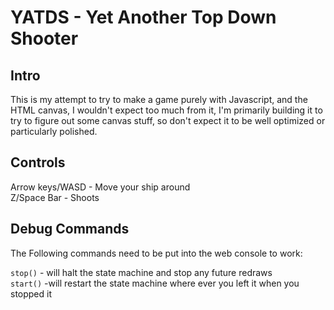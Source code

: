 # **YATDS - Yet Another Top Down Shooter**

## Intro

This is my attempt to try to make a game purely with Javascript, and the HTML canvas, I wouldn't expect too much from it, I'm primarily building it to try to figure out some canvas stuff, so don't expect it to be well optimized or particularly polished.

## Controls

Arrow keys/WASD - Move your ship around</br>
Z/Space Bar - Shoots

## Debug Commands
The Following commands need to be put into the web console to work:

`stop()` - will halt the state machine and stop any future redraws</br>
`start()` -will restart the state machine where ever you left it when you stopped it
